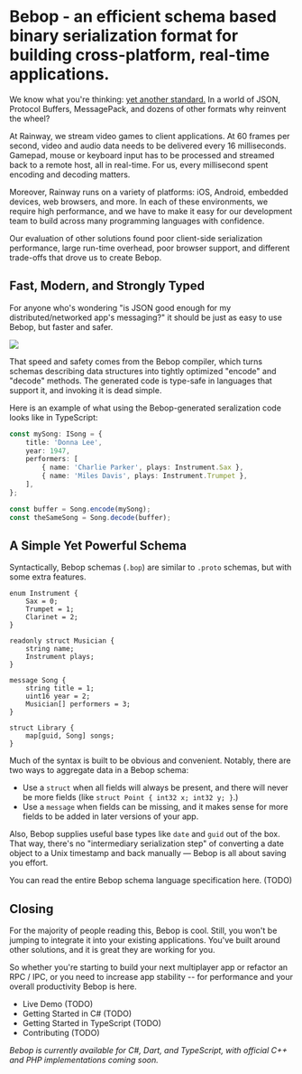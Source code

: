 # Bebop - an efficient schema based binary serialization format for building cross-platform, real-time applications.

We know what you're thinking: [yet another standard.](https://xkcd.com/927/) In a world of JSON, Protocol Buffers, MessagePack, and dozens of other formats why reinvent the wheel? 

At Rainway, we stream video games to client applications. At 60 frames per second, video and audio data needs to be delivered every 16 milliseconds. Gamepad, mouse or keyboard input has to be processed and streamed back to a remote host, all in real-time. For us, every millisecond spent encoding and decoding matters. 

Moreover, Rainway runs on a variety of platforms: iOS, Android, embedded devices, web browsers, and more. In each of these environments, we require high performance, and we have to make it easy for our development team to build across many programming languages with confidence.

Our evaluation of other solutions found poor client-side serialization performance, large run-time overhead, poor browser support, and different trade-offs that drove us to create Bebop.

## Fast, Modern, and Strongly Typed

For anyone who's wondering "is JSON good enough for my distributed/networked app's messaging?" it should be just as easy to use Bebop, but faster and safer.

![](https://i.imgur.com/riuqcBC.png)

That speed and safety comes from the Bebop compiler, which turns schemas describing data structures into tightly optimized "encode" and "decode" methods. The generated code is type-safe in languages that support it, and invoking it is dead simple.

Here is an example of what using the Bebop-generated seralization code looks like in TypeScript:

```ts
const mySong: ISong = {
    title: 'Donna Lee',
    year: 1947,
    performers: [
        { name: 'Charlie Parker', plays: Instrument.Sax },
        { name: 'Miles Davis', plays: Instrument.Trumpet },
    ],
};

const buffer = Song.encode(mySong);
const theSameSong = Song.decode(buffer);
``` 

## A Simple Yet Powerful Schema

Syntactically, Bebop schemas (`.bop`) are similar to `.proto` schemas, but with some extra features.

```
enum Instrument {
    Sax = 0;
    Trumpet = 1;
    Clarinet = 2;
}

readonly struct Musician {
    string name;
    Instrument plays;
}

message Song {
    string title = 1;
    uint16 year = 2;
    Musician[] performers = 3;
}

struct Library {
    map[guid, Song] songs;
}
``` 

Much of the syntax is built to be obvious and convenient. Notably, there are two ways to aggregate data in a Bebop schema:
* Use a `struct` when all fields will always be present, and there will never be more fields (like `struct Point { int32 x; int32 y; }`.)
* Use a `message` when fields can be missing, and it makes sense for more fields to be added in later versions of your app.

Also, Bebop supplies useful base types like `date` and `guid` out of the box. That way, there's no "intermediary serialization step" of converting a date object to a Unix timestamp and back manually — Bebop is all about saving you effort.

You can read the entire Bebop schema language specification here. (TODO)

## Closing

For the majority of people reading this, Bebop is cool. Still, you won't be jumping to integrate it into your existing applications. You've built around other solutions, and it is great they are working for you.

So whether you're starting to build your next multiplayer app or refactor an RPC / IPC, or you need to increase app stability -- for performance and your overall productivity Bebop is here.

- Live Demo (TODO)
- Getting Started in C# (TODO)
- Getting Started in TypeScript (TODO)
- Contributing (TODO)

_Bebop is currently available for C#, Dart, and TypeScript, with official C++ and PHP implementations coming soon._
